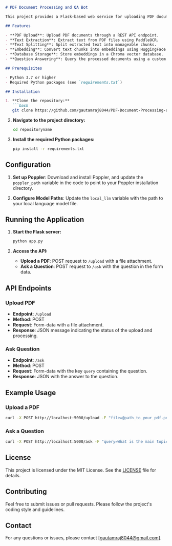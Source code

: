 
```markdown
# PDF Document Processing and QA Bot

This project provides a Flask-based web service for uploading PDF documents, extracting text using OCR, and setting up a question-answering (QA) system using language models and embeddings. The service processes uploaded PDFs, stores embeddings in a Chroma database, and allows users to query the processed documents.

## Features

- **PDF Upload**: Upload PDF documents through a REST API endpoint.
- **Text Extraction**: Extract text from PDF files using PaddleOCR.
- **Text Splitting**: Split extracted text into manageable chunks.
- **Embedding**: Convert text chunks into embeddings using HuggingFace's model.
- **Database Storage**: Store embeddings in a Chroma vector database.
- **Question Answering**: Query the processed documents using a custom QA chain.

## Prerequisites

- Python 3.7 or higher
- Required Python packages (see `requirements.txt`)

## Installation

1. **Clone the repository:**
   ```bash
   git clone https://github.com/gautamraj8044/PDF-Document-Processing-and-QA-Bot
   ```

2. **Navigate to the project directory:**
   ```bash
   cd repositoryname
   ```

3. **Install the required Python packages:**
   ```bash
   pip install -r requirements.txt
   ```

## Configuration

1. **Set up Poppler**: Download and install Poppler, and update the `poppler_path` variable in the code to point to your Poppler installation directory.

2. **Configure Model Paths**: Update the `local_llm` variable with the path to your local language model file.

## Running the Application

1. **Start the Flask server:**
   ```bash
   python app.py
   ```

2. **Access the API:**
   - **Upload a PDF**: POST request to `/upload` with a file attachment.
   - **Ask a Question**: POST request to `/ask` with the question in the form data.

## API Endpoints

### Upload PDF

- **Endpoint**: `/upload`
- **Method**: POST
- **Request**: Form-data with a file attachment.
- **Response**: JSON message indicating the status of the upload and processing.

### Ask Question

- **Endpoint**: `/ask`
- **Method**: POST
- **Request**: Form-data with the key `query` containing the question.
- **Response**: JSON with the answer to the question.

## Example Usage

### Upload a PDF

```bash
curl -X POST http://localhost:5000/upload -F "file=@path_to_your_pdf.pdf"
```

### Ask a Question

```bash
curl -X POST http://localhost:5000/ask -F "query=What is the main topic of the document?"
```



## License

This project is licensed under the MIT License. See the [LICENSE](LICENSE) file for details.

## Contributing

Feel free to submit issues or pull requests. Please follow the project's coding style and guidelines.

## Contact

For any questions or issues, please contact [gautamraj8044@gmail.com].

